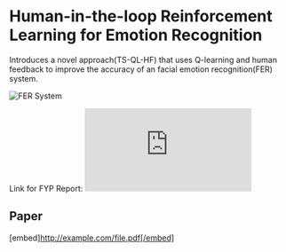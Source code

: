 # Human-in-the-loop Reinforcement Learning for Emotion Recognition
Introduces a novel approach(TS-QL-HF) that uses Q-learning and human feedback to improve the accuracy of an facial emotion recognition(FER) system.

![FER System](https://github.com/tansweeyang/Human-in-the-loop-Reinforcement-Learning-for-Emotion-Recognition/blob/ba6fc30777812190ac3a97de65332fbf957dfd28/FER_Flow.jpg)

Link for FYP Report: ![FYP Report](https://github.com/tansweeyang/An-Emotion-Recognition-System-Integrated-with-Human-Intelligence/blob/75cbc1d33f7cc33245475dbf1f9e036436d7afe1/documents/SE_1904180_FYP%20report%20-%20TanSweeYang.pdf)

## Paper
[embed]http://example.com/file.pdf[/embed]
